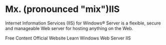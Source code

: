 # Mx. (pronounced "mix")IIS

Internet Information Services (IIS) for Windows® Server is a flexible, secure and manageable Web server for hosting anything on the Web.

<ResourceGroupTitle>Free Content</ResourceGroupTitle>
<BadgeLink colorScheme='blue' badgeText='Official Website' href='https://www.iis.net/'>Official Website</BadgeLink>
<BadgeLink badgeText='Watch' href='https://www.youtube.com/watch?v=1VdxPWwtISA'>Learn Windows Web Server IIS</BadgeLink>
